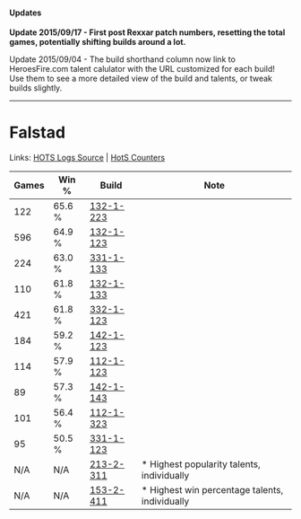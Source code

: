 #### Updates
**Update 2015/09/17 - First post Rexxar patch numbers, resetting the total games, potentially shifting builds around a lot.**

Update 2015/09/04 - The build shorthand column now link to HeroesFire.com talent calulator with the URL customized for each build!  
Use them to see a more detailed view of the build and talents, or tweak builds slightly.

***

# Falstad

Links: [HOTS Logs Source](https://www.hotslogs.com/Sitewide/HeroDetails?Hero=Falstad) | [HotS Counters](http://hotscounters.com/#/hero/Falstad)

Games  | Win %  | Build     | Note
-----  | -----  | -----     | ----
122    | 65.6 % | [132-1-223](http://www.heroesfire.com/hots/talent-calculator/falstad#hB-7) | 
596    | 64.9 % | [132-1-123](http://www.heroesfire.com/hots/talent-calculator/falstad#hByZ) | 
224    | 63.0 % | [331-1-133](http://www.heroesfire.com/hots/talent-calculator/falstad#onoT) | 
110    | 61.8 % | [132-1-133](http://www.heroesfire.com/hots/talent-calculator/falstad#hByj) | 
421    | 61.8 % | [332-1-123](http://www.heroesfire.com/hots/talent-calculator/falstad#oqEZ) | 
184    | 59.2 % | [142-1-123](http://www.heroesfire.com/hots/talent-calculator/falstad#haN3) | 
114    | 57.9 % | [112-1-123](http://www.heroesfire.com/hots/talent-calculator/falstad#gR7Z) | 
89     | 57.3 % | [142-1-143](http://www.heroesfire.com/hots/talent-calculator/falstad#haNN) | 
101    | 56.4 % | [112-1-323](http://www.heroesfire.com/hots/talent-calculator/falstad#gRAh) | 
95     | 50.5 % | [331-1-123](http://www.heroesfire.com/hots/talent-calculator/falstad#onoJ) | 
N/A    | N/A    | [213-2-311](http://www.heroesfire.com/hots/talent-calculator/falstad#kH_N) | * Highest popularity talents, individually
N/A    | N/A    | [153-2-411](http://www.heroesfire.com/hots/talent-calculator/falstad#h_Xx) | * Highest win percentage talents, individually
